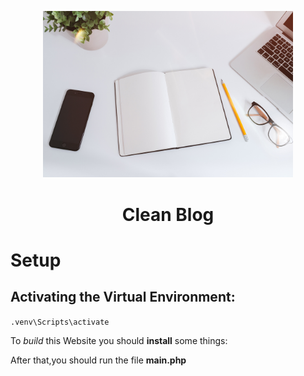 <p
    align="center"
    style="text-align: center ;hieght:150px">
    <img src="static/assets/img/home-bg.jpg" style="width: 400px;">
</p>

<h1 style="text-align: center;">Clean Blog</h1>

# Setup
## Activating the Virtual Environment:
``.venv\Scripts\activate``


To *build* this Website you should **install** some things:


After that,you should run the file **main.php**

